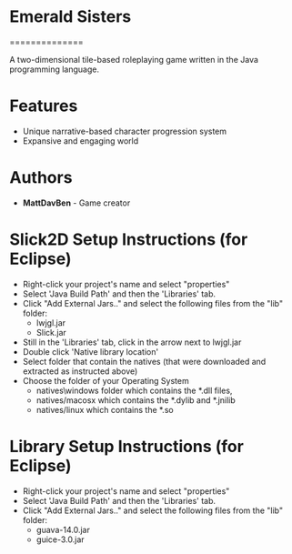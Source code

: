 # Emerald Sisters
==============

A two-dimensional tile-based roleplaying game written in the Java programming language.

Features
==============
* Unique narrative-based character progression system
* Expansive and engaging world

Authors
==============
* __MattDavBen__ - Game creator

Slick2D Setup Instructions (for Eclipse)
==============
* Right-click your project's name and select "properties"
* Select 'Java Build Path' and then the 'Libraries' tab.
* Click "Add External Jars.." and select the following files from the "lib" folder:
  * lwjgl.jar
  * Slick.jar
* Still in the 'Libraries' tab, click in the arrow next to lwjgl.jar
* Double click 'Native library location'
* Select folder that contain the natives (that were downloaded and extracted as instructed above)
* Choose the folder of your Operating System
  * natives\windows folder which contains the *.dll files,
  * natives/macosx which contains the *.dylib and *.jnilib
  * natives/linux which contains the *.so

Library Setup Instructions (for Eclipse)
==============
* Right-click your project's name and select "properties"
* Select 'Java Build Path' and then the 'Libraries' tab.
* Click "Add External Jars.." and select the following files from the "lib" folder:
  * guava-14.0.jar
  * guice-3.0.jar
